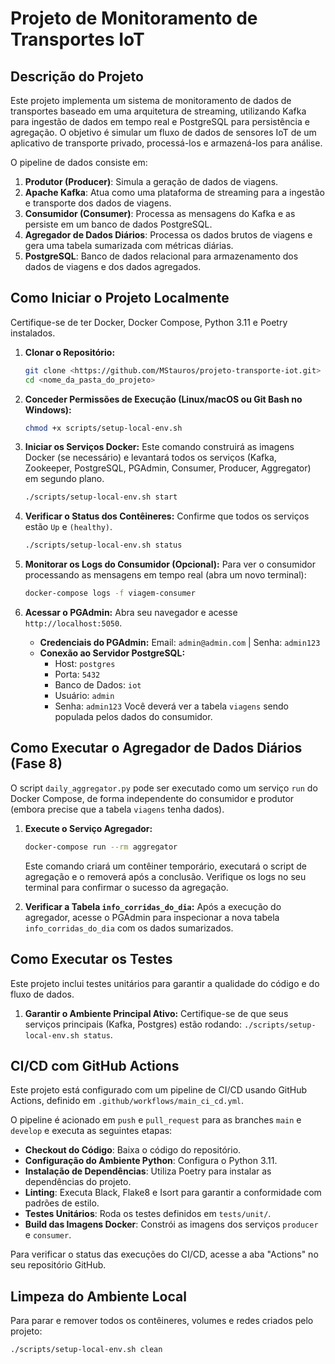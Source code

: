 # Projeto de Monitoramento de Transportes IoT

## Descrição do Projeto

Este projeto implementa um sistema de monitoramento de dados de transportes baseado em uma arquitetura de streaming, utilizando Kafka para ingestão de dados em tempo real e PostgreSQL para persistência e agregação. O objetivo é simular um fluxo de dados de sensores IoT de um aplicativo de transporte privado, processá-los e armazená-los para análise.

O pipeline de dados consiste em:
1.  **Produtor (Producer)**: Simula a geração de dados de viagens.
2.  **Apache Kafka**: Atua como uma plataforma de streaming para a ingestão e transporte dos dados de viagens.
3.  **Consumidor (Consumer)**: Processa as mensagens do Kafka e as persiste em um banco de dados PostgreSQL.
4.  **Agregador de Dados Diários**: Processa os dados brutos de viagens e gera uma tabela sumarizada com métricas diárias.
5.  **PostgreSQL**: Banco de dados relacional para armazenamento dos dados de viagens e dos dados agregados.


## Como Iniciar o Projeto Localmente

Certifique-se de ter Docker, Docker Compose, Python 3.11 e Poetry instalados.

1.  **Clonar o Repositório:**
    ```bash
    git clone <https://github.com/MStauros/projeto-transporte-iot.git>
    cd <nome_da_pasta_do_projeto>
    ```

2.  **Conceder Permissões de Execução (Linux/macOS ou Git Bash no Windows):**
    ```bash
    chmod +x scripts/setup-local-env.sh
    ```

3.  **Iniciar os Serviços Docker:**
    Este comando construirá as imagens Docker (se necessário) e levantará todos os serviços (Kafka, Zookeeper, PostgreSQL, PGAdmin, Consumer, Producer, Aggregator) em segundo plano.

    ```bash
    ./scripts/setup-local-env.sh start
    ```

4.  **Verificar o Status dos Contêineres:**
    Confirme que todos os serviços estão `Up` e `(healthy)`.
    ```bash
    ./scripts/setup-local-env.sh status
    ```

5.  **Monitorar os Logs do Consumidor (Opcional):**
    Para ver o consumidor processando as mensagens em tempo real (abra um novo terminal):
    ```bash
    docker-compose logs -f viagem-consumer
    ```

6.  **Acessar o PGAdmin:**
    Abra seu navegador e acesse `http://localhost:5050`.
    * **Credenciais do PGAdmin:** Email: `admin@admin.com` | Senha: `admin123`
    * **Conexão ao Servidor PostgreSQL:**
        * Host: `postgres`
        * Porta: `5432`
        * Banco de Dados: `iot`
        * Usuário: `admin`
        * Senha: `admin123`
    Você deverá ver a tabela `viagens` sendo populada pelos dados do consumidor.

## Como Executar o Agregador de Dados Diários (Fase 8)

O script `daily_aggregator.py` pode ser executado como um serviço `run` do Docker Compose, de forma independente do consumidor e produtor (embora precise que a tabela `viagens` tenha dados).

1.  **Execute o Serviço Agregador:**
    ```bash
    docker-compose run --rm aggregator
    ```
    Este comando criará um contêiner temporário, executará o script de agregação e o removerá após a conclusão. Verifique os logs no seu terminal para confirmar o sucesso da agregação.

2.  **Verificar a Tabela `info_corridas_do_dia`:**
    Após a execução do agregador, acesse o PGAdmin para inspecionar a nova tabela `info_corridas_do_dia` com os dados sumarizados.

## Como Executar os Testes

Este projeto inclui testes unitários para garantir a qualidade do código e do fluxo de dados.

1.  **Garantir o Ambiente Principal Ativo:**
    Certifique-se de que seus serviços principais (Kafka, Postgres) estão rodando: `./scripts/setup-local-env.sh status`.


## CI/CD com GitHub Actions

Este projeto está configurado com um pipeline de CI/CD usando GitHub Actions, definido em `.github/workflows/main_ci_cd.yml`.

O pipeline é acionado em `push` e `pull_request` para as branches `main` e `develop` e executa as seguintes etapas:

* **Checkout do Código**: Baixa o código do repositório.
* **Configuração do Ambiente Python**: Configura o Python 3.11.
* **Instalação de Dependências**: Utiliza Poetry para instalar as dependências do projeto.
* **Linting**: Executa Black, Flake8 e Isort para garantir a conformidade com padrões de estilo.
* **Testes Unitários**: Roda os testes definidos em `tests/unit/`.
* **Build das Imagens Docker**: Constrói as imagens dos serviços `producer` e `consumer`.

Para verificar o status das execuções do CI/CD, acesse a aba "Actions" no seu repositório GitHub.

## Limpeza do Ambiente Local

Para parar e remover todos os contêineres, volumes e redes criados pelo projeto:

```bash
./scripts/setup-local-env.sh clean